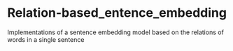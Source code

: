 # Relation-based_entence_embedding
Implementations of a sentence embedding model based on the relations of words in a single sentence

